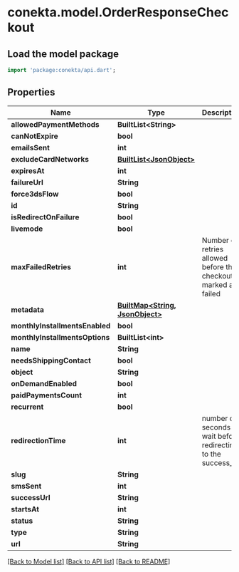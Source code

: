 # conekta.model.OrderResponseCheckout

## Load the model package
```dart
import 'package:conekta/api.dart';
```

## Properties
Name | Type | Description | Notes
------------ | ------------- | ------------- | -------------
**allowedPaymentMethods** | **BuiltList&lt;String&gt;** |  | [optional] 
**canNotExpire** | **bool** |  | [optional] 
**emailsSent** | **int** |  | [optional] 
**excludeCardNetworks** | [**BuiltList&lt;JsonObject&gt;**](JsonObject.md) |  | [optional] 
**expiresAt** | **int** |  | [optional] 
**failureUrl** | **String** |  | [optional] 
**force3dsFlow** | **bool** |  | [optional] 
**id** | **String** |  | [optional] 
**isRedirectOnFailure** | **bool** |  | [optional] 
**livemode** | **bool** |  | [optional] 
**maxFailedRetries** | **int** | Number of retries allowed before the checkout is marked as failed | [optional] 
**metadata** | [**BuiltMap&lt;String, JsonObject&gt;**](JsonObject.md) |  | [optional] 
**monthlyInstallmentsEnabled** | **bool** |  | [optional] 
**monthlyInstallmentsOptions** | **BuiltList&lt;int&gt;** |  | [optional] 
**name** | **String** |  | [optional] 
**needsShippingContact** | **bool** |  | [optional] 
**object** | **String** |  | [optional] 
**onDemandEnabled** | **bool** |  | [optional] 
**paidPaymentsCount** | **int** |  | [optional] 
**recurrent** | **bool** |  | [optional] 
**redirectionTime** | **int** | number of seconds to wait before redirecting to the success_url | [optional] 
**slug** | **String** |  | [optional] 
**smsSent** | **int** |  | [optional] 
**successUrl** | **String** |  | [optional] 
**startsAt** | **int** |  | [optional] 
**status** | **String** |  | [optional] 
**type** | **String** |  | [optional] 
**url** | **String** |  | [optional] 

[[Back to Model list]](../README.md#documentation-for-models) [[Back to API list]](../README.md#documentation-for-api-endpoints) [[Back to README]](../README.md)


